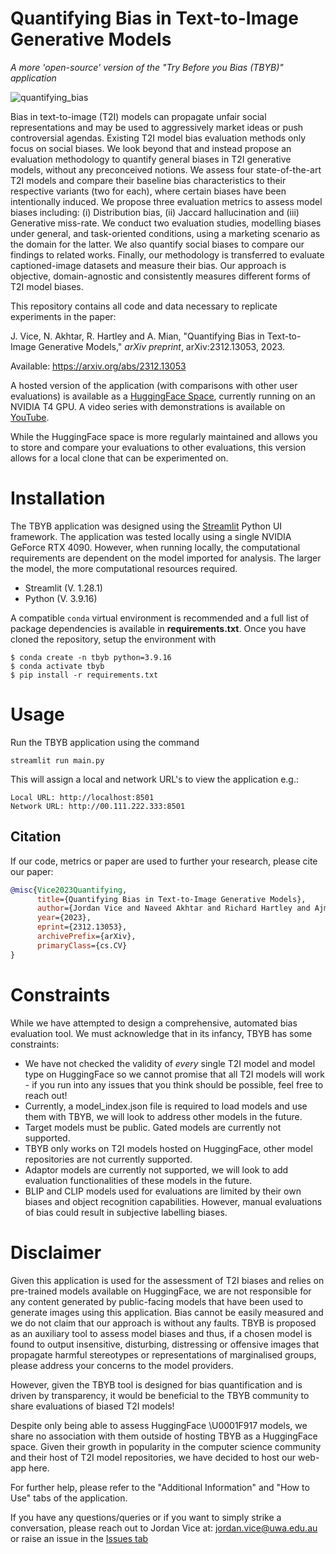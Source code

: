 # Quantifying Bias in Text-to-Image Generative Models
_A more 'open-source' version of the "Try Before you Bias (TBYB)" application_

![quantifying_bias](https://github.com/JJ-Vice/TBYB/blob/main/assets/QuantifyingBias.png)

Bias in text-to-image (T2I) models can propagate unfair social representations and may be used to aggressively market ideas or push controversial agendas. Existing T2I model bias evaluation methods only focus on social biases. We look beyond that and instead propose an evaluation methodology to quantify general biases in T2I generative models, without any preconceived notions. We assess four state-of-the-art T2I models and compare their baseline bias characteristics to their respective variants (two for each), where certain biases have been intentionally induced. We propose three evaluation metrics to assess model biases including: (i) Distribution bias, (ii) Jaccard hallucination and (iii) Generative miss-rate. We conduct two evaluation studies, modelling biases under general, and task-oriented conditions, using a marketing scenario as the domain for the latter. We also quantify social biases to compare our findings to related works. Finally, our methodology is transferred to evaluate captioned-image datasets and measure their bias. Our approach is objective, domain-agnostic and consistently measures different forms of T2I model biases. 

This repository contains all code and data necessary to replicate experiments in the paper:

J. Vice, N. Akhtar, R. Hartley and A. Mian, "Quantifying Bias in Text-to-Image Generative Models,"  _arXiv preprint_, arXiv:2312.13053, 2023.

Available: https://arxiv.org/abs/2312.13053

A hosted version of the application (with comparisons with other user evaluations) is available as a [HuggingFace Space](https://huggingface.co/spaces/JVice/try-before-you-bias), currently running on an NVIDIA T4 GPU. A video series with demonstrations is available on [YouTube](https://www.youtube.com/watch?v=3pKWilbPjzU). 

While the HuggingFace space is more regularly maintained and allows you to store and compare your evaluations to other evaluations, this version allows for a local clone that can be experimented on.

# Installation
The TBYB application was designed using the [Streamlit](https://streamlit.io/) Python UI framework. The application was tested locally using a single NVIDIA GeForce RTX 4090. However, when running locally, the computational requirements are dependent on the model imported for analysis. The larger the model, the more computational resources required.
 - Streamlit (V. 1.28.1)
 - Python (V. 3.9.16)


A compatible `conda` virtual environment is recommended and a full list of package dependencies is available in **requirements.txt**. Once you have cloned the repository, setup the environment with
```
$ conda create -n tbyb python=3.9.16
$ conda activate tbyb
$ pip install -r requirements.txt
```

# Usage
Run the TBYB application using the command
```shell
streamlit run main.py
```
This will assign a local and network URL's to view the application e.g.:
```shell
Local URL: http://localhost:8501
Network URL: http://00.111.222.333:8501
```
## Citation
If our code, metrics or paper are used to further your research, please cite our paper:
```BibTeX
@misc{Vice2023Quantifying,
      title={Quantifying Bias in Text-to-Image Generative Models}, 
      author={Jordan Vice and Naveed Akhtar and Richard Hartley and Ajmal Mian},
      year={2023},
      eprint={2312.13053},
      archivePrefix={arXiv},
      primaryClass={cs.CV}
}
```

# Constraints
While we have attempted to design a comprehensive, automated bias evaluation tool. We must acknowledge that in its infancy, TBYB has some constraints:
- We have not checked the validity of *every* single T2I model and model type on HuggingFace so we cannot promise that all T2I models will work - if you run into any issues that you think should be possible, feel free to reach out!
- Currently, a model_index.json file is required to load models and use them with TBYB, we will look to address other models in the future.
- Target models must be public. Gated models are currently not supported.
- TBYB only works on T2I models hosted on HuggingFace, other model repositories are not currently supported.
- Adaptor models are currently not supported, we will look to add evaluation functionalities of these models in the future.
- BLIP and CLIP models used for evaluations are limited by their own biases and object recognition capabilities. However, manual evaluations of bias could result in subjective labelling biases.   


# Disclaimer 
Given this application is used for the assessment of T2I biases and relies on pre-trained models available on HuggingFace, we are not responsible for any content generated by public-facing models that have been used to generate images using this application. 
Bias cannot be easily measured and we do not claim that our approach is without any faults. TBYB is proposed as an auxiliary tool to assess model biases and thus, if a chosen model is found to output insensitive, disturbing, distressing or offensive images that propagate harmful stereotypes or representations of marginalised groups, please address your concerns to the model providers.

However, given the TBYB tool is designed for bias quantification and is driven by transparency, it would be beneficial to the TBYB community to share evaluations of biased T2I models!

Despite only being able to assess HuggingFace \U0001F917 models, we share no association with them outside of hosting TBYB as a HuggingFace space. Given their growth in popularity in the computer science community and their host of T2I model repositories, we have decided to host our web-app here.

For further help, please refer to the "Additional Information" and "How to Use" tabs of the application.

If you have any questions/queries or if you want to simply strike a conversation, please reach out to Jordan Vice at: jordan.vice@uwa.edu.au or raise an issue in the [Issues tab](https://github.com/JJ-Vice/TBYB/issues)

